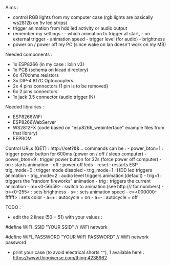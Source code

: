Aims : 
- control RGB lights from my computer case (rgb lights are basically ws2812b on 5v led strips)
- trigger animation from hdd led activity or audio output
- remember my settings :
		- which animation to trigger at start, 
		- on external trigger
		- animation speed
		- trigger level (for audio)
		- brightness
- power on / power off my PC (since wake on lan doesn't work on my MB)

Needed components : 
- 1x ESP8266 (in my case : lolin v3)
- 1x PCB (schema on kicad directory)
- 6x 470ohms resistors
- 3x DIP-4 817C Optocouplers
- 2x 4 pins connectors (1 pin is to be removed)
- 6x 2 pins connectors
- 1x jack 3.5 connector (audio trigger IN)

Needed librairies : 
- ESP8266WiFi
- ESP8266WebServer
- WS2812FX (code based on "esp8266_webinterface" example files from that library)
- EEPROM

Control URLs (GET) : 
http://<IP of ESP>/set?<command1>&<command2>&<command3>...
	commands can be :
	- power_bton=1		: trigger power button for 600ms (power on / off / sleep computer)
	- power_bton=9		: trigger power button for 32s (force power off computer)
	- on			: starts animation
	- off			: power off leds
	- reset			: restarts ESP
	- trig_mode=0  		: trigger mode disabled
	- trig_mode=1  		: HDD led triggers animation
	- trig_mode=2  		: audio level triggers animation (default)
	- trig=1		: triggers the "random fireworks" animation
	- trig			: triggers the current animation
	- m=<0-56/59>		: switch to animation (see http://<IP of ESP>/ for numbers)
	- b=<0-255>		: sets brightness
	- s=<number>		: sets animation speed
	- c=<000000-ffffff>	: sets color
	- a=+			: autocycle = on
	- a=-			: autocycle = off

TODO : 
- edit the 2 lines (50 + 51) with your values :

#define WIFI_SSID "YOUR SSID"     // WiFi network

#define WIFI_PASSWORD "YOUR WIFI PASSWORD" // WiFi network password

- print your case (to avoid electrical shorts ^^), 1 available here : https://www.thingiverse.com/thing:4238962
